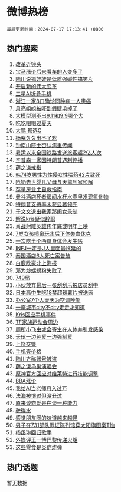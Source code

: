 # 微博热榜

`最后更新时间：2024-07-17 17:13:41 +0800`

## 热门搜索

1. [改革近镜头](https://m.weibo.cn/search?containerid=100103type%3D1%26t%3D10%26q%3D%23%E6%94%B9%E9%9D%A9%E8%BF%91%E9%95%9C%E5%A4%B4%23&stream_entry_id=51&isnewpage=1&extparam=seat%3D1%26pos%3D0%26cate%3D10103%26dgr%3D0%26q%3D%2523%25E6%2594%25B9%25E9%259D%25A9%25E8%25BF%2591%25E9%2595%259C%25E5%25A4%25B4%2523%26filter_type%3Drealtimehot%26stream_entry_id%3D51%26c_type%3D51%26display_time%3D1721207620%26pre_seqid%3D172120762044801626181)
1. [宝马涨价后来看车的人变多了](https://m.weibo.cn/search?containerid=100103type%3D1%26t%3D10%26q%3D%23%E5%AE%9D%E9%A9%AC%E6%B6%A8%E4%BB%B7%E5%90%8E%E6%9D%A5%E7%9C%8B%E8%BD%A6%E7%9A%84%E4%BA%BA%E5%8F%98%E5%A4%9A%E4%BA%86%23&stream_entry_id=31&isnewpage=1&extparam=seat%3D1%26flag%3D1%26pos%3D0%26cate%3D5001%26dgr%3D0%26stream_entry_id%3D31%26band_rank%3D1%26c_type%3D31%26q%3D%2523%25E5%25AE%259D%25E9%25A9%25AC%25E6%25B6%25A8%25E4%25BB%25B7%25E5%2590%258E%25E6%259D%25A5%25E7%259C%258B%25E8%25BD%25A6%25E7%259A%2584%25E4%25BA%25BA%25E5%258F%2598%25E5%25A4%259A%25E4%25BA%2586%2523%26lcate%3D5001%26filter_type%3Drealtimehot%26realpos%3D1%26display_time%3D1721207620%26pre_seqid%3D172120762044801626181)
1. [陆川说抓娃娃是低质强碱性搞笑片](https://m.weibo.cn/search?containerid=100103type%3D1%26t%3D10%26q%3D%23%E9%99%86%E5%B7%9D%E8%AF%B4%E6%8A%93%E5%A8%83%E5%A8%83%E6%98%AF%E4%BD%8E%E8%B4%A8%E5%BC%BA%E7%A2%B1%E6%80%A7%E6%90%9E%E7%AC%91%E7%89%87%23&stream_entry_id=31&isnewpage=1&extparam=seat%3D1%26flag%3D2%26pos%3D1%26cate%3D5001%26dgr%3D0%26stream_entry_id%3D31%26band_rank%3D2%26c_type%3D31%26q%3D%2523%25E9%2599%2586%25E5%25B7%259D%25E8%25AF%25B4%25E6%258A%2593%25E5%25A8%2583%25E5%25A8%2583%25E6%2598%25AF%25E4%25BD%258E%25E8%25B4%25A8%25E5%25BC%25BA%25E7%25A2%25B1%25E6%2580%25A7%25E6%2590%259E%25E7%25AC%2591%25E7%2589%2587%2523%26lcate%3D5001%26filter_type%3Drealtimehot%26realpos%3D2%26display_time%3D1721207620%26pre_seqid%3D172120762044801626181)
1. [开启新的伟大变革](https://m.weibo.cn/search?containerid=100103type%3D1%26t%3D10%26q%3D%23%E5%BC%80%E5%90%AF%E6%96%B0%E7%9A%84%E4%BC%9F%E5%A4%A7%E5%8F%98%E9%9D%A9%23&stream_entry_id=31&isnewpage=1&extparam=seat%3D1%26flag%3D0%26pos%3D2%26cate%3D5001%26dgr%3D0%26stream_entry_id%3D31%26band_rank%3D3%26c_type%3D31%26q%3D%2523%25E5%25BC%2580%25E5%2590%25AF%25E6%2596%25B0%25E7%259A%2584%25E4%25BC%259F%25E5%25A4%25A7%25E5%258F%2598%25E9%259D%25A9%2523%26lcate%3D5001%26filter_type%3Drealtimehot%26realpos%3D3%26display_time%3D1721207620%26pre_seqid%3D172120762044801626181)
1. [三星AI折叠手机](https://m.weibo.cn/search?containerid=100103type%3D1%26t%3D10%26q%3D%23%E4%B8%89%E6%98%9FAI%E6%8A%98%E5%8F%A0%E6%89%8B%E6%9C%BA%23&stream_entry_id=31&isnewpage=1&extparam=seat%3D1%26pos%3D3%26cate%3D5001%26dgr%3D0%26adid%3D246207%26stream_entry_id%3D31%26topic_ad%3D1%26band_rank%3D4%26filter_type%3Drealtimehot%26is_ad_pos%3D1%26lcate%3D5001%26q%3D%2523%25E4%25B8%2589%25E6%2598%259FAI%25E6%258A%2598%25E5%258F%25A0%25E6%2589%258B%25E6%259C%25BA%2523%26c_type%3D31%26display_time%3D1721207620%26pre_seqid%3D172120762044801626181)
1. [浙江一家8口确诊同种病一人患癌](https://m.weibo.cn/search?containerid=100103type%3D1%26t%3D10%26q%3D%23%E6%B5%99%E6%B1%9F%E4%B8%80%E5%AE%B68%E5%8F%A3%E7%A1%AE%E8%AF%8A%E5%90%8C%E7%A7%8D%E7%97%85%E4%B8%80%E4%BA%BA%E6%82%A3%E7%99%8C%23&stream_entry_id=31&isnewpage=1&extparam=seat%3D1%26flag%3D2%26pos%3D4%26cate%3D5001%26dgr%3D0%26stream_entry_id%3D31%26band_rank%3D4%26c_type%3D31%26q%3D%2523%25E6%25B5%2599%25E6%25B1%259F%25E4%25B8%2580%25E5%25AE%25B68%25E5%258F%25A3%25E7%25A1%25AE%25E8%25AF%258A%25E5%2590%258C%25E7%25A7%258D%25E7%2597%2585%25E4%25B8%2580%25E4%25BA%25BA%25E6%2582%25A3%25E7%2599%258C%2523%26lcate%3D5001%26filter_type%3Drealtimehot%26realpos%3D4%26display_time%3D1721207620%26pre_seqid%3D172120762044801626181)
1. [月亮姐姐被吓到假睫毛掉了](https://m.weibo.cn/search?containerid=100103type%3D1%26t%3D10%26q%3D%23%E6%9C%88%E4%BA%AE%E5%A7%90%E5%A7%90%E8%A2%AB%E5%90%93%E5%88%B0%E5%81%87%E7%9D%AB%E6%AF%9B%E6%8E%89%E4%BA%86%23&stream_entry_id=31&isnewpage=1&extparam=seat%3D1%26flag%3D1%26pos%3D5%26cate%3D5001%26dgr%3D0%26stream_entry_id%3D31%26band_rank%3D5%26c_type%3D31%26q%3D%2523%25E6%259C%2588%25E4%25BA%25AE%25E5%25A7%2590%25E5%25A7%2590%25E8%25A2%25AB%25E5%2590%2593%25E5%2588%25B0%25E5%2581%2587%25E7%259D%25AB%25E6%25AF%259B%25E6%258E%2589%25E4%25BA%2586%2523%26lcate%3D5001%26filter_type%3Drealtimehot%26realpos%3D5%26display_time%3D1721207620%26pre_seqid%3D172120762044801626181)
1. [大模型测不出9.11和9.9哪个大](https://m.weibo.cn/search?containerid=100103type%3D1%26t%3D10%26q%3D%23%E5%A4%A7%E6%A8%A1%E5%9E%8B%E6%B5%8B%E4%B8%8D%E5%87%BA9.11%E5%92%8C9.9%E5%93%AA%E4%B8%AA%E5%A4%A7%23&stream_entry_id=31&isnewpage=1&extparam=seat%3D1%26flag%3D0%26pos%3D6%26cate%3D5001%26dgr%3D0%26stream_entry_id%3D31%26band_rank%3D6%26c_type%3D31%26q%3D%2523%25E5%25A4%25A7%25E6%25A8%25A1%25E5%259E%258B%25E6%25B5%258B%25E4%25B8%258D%25E5%2587%25BA9.11%25E5%2592%258C9.9%25E5%2593%25AA%25E4%25B8%25AA%25E5%25A4%25A7%2523%26lcate%3D5001%26filter_type%3Drealtimehot%26realpos%3D6%26display_time%3D1721207620%26pre_seqid%3D172120762044801626181)
1. [吃吃喝喝过夏天](https://m.weibo.cn/search?containerid=100103type%3D1%26t%3D10%26q%3D%23%E5%90%83%E5%90%83%E5%96%9D%E5%96%9D%E8%BF%87%E5%A4%8F%E5%A4%A9%23&stream_entry_id=31&isnewpage=1&extparam=seat%3D1%26pos%3D7%26cate%3D5001%26dgr%3D0%26adid%3D246197%26stream_entry_id%3D31%26band_rank%3D7%26filter_type%3Drealtimehot%26is_ad_pos%3D1%26lcate%3D5001%26q%3D%2523%25E5%2590%2583%25E5%2590%2583%25E5%2596%259D%25E5%2596%259D%25E8%25BF%2587%25E5%25A4%258F%25E5%25A4%25A9%2523%26c_type%3D31%26display_time%3D1721207620%26pre_seqid%3D172120762044801626181)
1. [大鹏 都选C](https://m.weibo.cn/search?containerid=100103type%3D1%26t%3D10%26q%3D%E5%A4%A7%E9%B9%8F+%E9%83%BD%E9%80%89C&stream_entry_id=31&isnewpage=1&extparam=seat%3D1%26flag%3D1%26pos%3D8%26cate%3D5001%26dgr%3D0%26stream_entry_id%3D31%26band_rank%3D7%26c_type%3D31%26q%3D%25E5%25A4%25A7%25E9%25B9%258F%2520%25E9%2583%25BD%25E9%2580%2589C%26lcate%3D5001%26filter_type%3Drealtimehot%26realpos%3D7%26display_time%3D1721207620%26pre_seqid%3D172120762044801626181)
1. [杨紫久久出不了戏](https://m.weibo.cn/search?containerid=100103type%3D1%26t%3D10%26q%3D%23%E6%9D%A8%E7%B4%AB%E4%B9%85%E4%B9%85%E5%87%BA%E4%B8%8D%E4%BA%86%E6%88%8F%23&stream_entry_id=31&isnewpage=1&extparam=seat%3D1%26flag%3D2%26pos%3D9%26cate%3D5001%26dgr%3D0%26stream_entry_id%3D31%26band_rank%3D8%26c_type%3D31%26q%3D%2523%25E6%259D%25A8%25E7%25B4%25AB%25E4%25B9%2585%25E4%25B9%2585%25E5%2587%25BA%25E4%25B8%258D%25E4%25BA%2586%25E6%2588%258F%2523%26lcate%3D5001%26filter_type%3Drealtimehot%26realpos%3D8%26display_time%3D1721207620%26pre_seqid%3D172120762044801626181)
1. [钟南山院士否认病重传闻](https://m.weibo.cn/search?containerid=100103type%3D1%26t%3D10%26q%3D%23%E9%92%9F%E5%8D%97%E5%B1%B1%E9%99%A2%E5%A3%AB%E5%90%A6%E8%AE%A4%E7%97%85%E9%87%8D%E4%BC%A0%E9%97%BB%23&stream_entry_id=31&isnewpage=1&extparam=seat%3D1%26flag%3D1%26pos%3D10%26cate%3D5001%26dgr%3D0%26stream_entry_id%3D31%26band_rank%3D9%26c_type%3D31%26q%3D%2523%25E9%2592%259F%25E5%258D%2597%25E5%25B1%25B1%25E9%2599%25A2%25E5%25A3%25AB%25E5%2590%25A6%25E8%25AE%25A4%25E7%2597%2585%25E9%2587%258D%25E4%25BC%25A0%25E9%2597%25BB%2523%26lcate%3D5001%26filter_type%3Drealtimehot%26realpos%3D9%26display_time%3D1721207620%26pre_seqid%3D172120762044801626181)
1. [暑运以来全国铁路发送旅客超2亿人次](https://m.weibo.cn/search?containerid=100103type%3D1%26t%3D10%26q%3D%23%E6%9A%91%E8%BF%90%E4%BB%A5%E6%9D%A5%E5%85%A8%E5%9B%BD%E9%93%81%E8%B7%AF%E5%8F%91%E9%80%81%E6%97%85%E5%AE%A2%E8%B6%852%E4%BA%BF%E4%BA%BA%E6%AC%A1%23&stream_entry_id=31&isnewpage=1&extparam=seat%3D1%26flag%3D1%26pos%3D11%26cate%3D5001%26dgr%3D0%26stream_entry_id%3D31%26band_rank%3D10%26c_type%3D31%26q%3D%2523%25E6%259A%2591%25E8%25BF%2590%25E4%25BB%25A5%25E6%259D%25A5%25E5%2585%25A8%25E5%259B%25BD%25E9%2593%2581%25E8%25B7%25AF%25E5%258F%2591%25E9%2580%2581%25E6%2597%2585%25E5%25AE%25A2%25E8%25B6%25852%25E4%25BA%25BF%25E4%25BA%25BA%25E6%25AC%25A1%2523%26lcate%3D5001%26filter_type%3Drealtimehot%26realpos%3D10%26display_time%3D1721207620%26pre_seqid%3D172120762044801626181)
1. [辛普森一家因特朗普遇刺停播](https://m.weibo.cn/search?containerid=100103type%3D1%26t%3D10%26q%3D%23%E8%BE%9B%E6%99%AE%E6%A3%AE%E4%B8%80%E5%AE%B6%E5%9B%A0%E7%89%B9%E6%9C%97%E6%99%AE%E9%81%87%E5%88%BA%E5%81%9C%E6%92%AD%23&stream_entry_id=31&isnewpage=1&extparam=seat%3D1%26flag%3D2%26pos%3D12%26cate%3D5001%26dgr%3D0%26stream_entry_id%3D31%26band_rank%3D11%26c_type%3D31%26q%3D%2523%25E8%25BE%259B%25E6%2599%25AE%25E6%25A3%25AE%25E4%25B8%2580%25E5%25AE%25B6%25E5%259B%25A0%25E7%2589%25B9%25E6%259C%2597%25E6%2599%25AE%25E9%2581%2587%25E5%2588%25BA%25E5%2581%259C%25E6%2592%25AD%2523%26lcate%3D5001%26filter_type%3Drealtimehot%26realpos%3D11%26display_time%3D1721207620%26pre_seqid%3D172120762044801626181)
1. [薛之谦戒指](https://m.weibo.cn/search?containerid=100103type%3D1%26t%3D10%26q%3D%E8%96%9B%E4%B9%8B%E8%B0%A6%E6%88%92%E6%8C%87&stream_entry_id=31&isnewpage=1&extparam=seat%3D1%26flag%3D1%26pos%3D13%26cate%3D5001%26dgr%3D0%26stream_entry_id%3D31%26band_rank%3D12%26c_type%3D31%26q%3D%25E8%2596%259B%25E4%25B9%258B%25E8%25B0%25A6%25E6%2588%2592%25E6%258C%2587%26lcate%3D5001%26filter_type%3Drealtimehot%26realpos%3D12%26display_time%3D1721207620%26pre_seqid%3D172120762044801626181)
1. [韩74岁男性为性侵女性喂药42片致死](https://m.weibo.cn/search?containerid=100103type%3D1%26t%3D10%26q%3D%23%E9%9F%A974%E5%B2%81%E7%94%B7%E6%80%A7%E4%B8%BA%E6%80%A7%E4%BE%B5%E5%A5%B3%E6%80%A7%E5%96%82%E8%8D%AF42%E7%89%87%E8%87%B4%E6%AD%BB%23&stream_entry_id=31&isnewpage=1&extparam=seat%3D1%26flag%3D1%26pos%3D14%26cate%3D5001%26dgr%3D0%26stream_entry_id%3D31%26band_rank%3D13%26c_type%3D31%26q%3D%2523%25E9%259F%25A974%25E5%25B2%2581%25E7%2594%25B7%25E6%2580%25A7%25E4%25B8%25BA%25E6%2580%25A7%25E4%25BE%25B5%25E5%25A5%25B3%25E6%2580%25A7%25E5%2596%2582%25E8%258D%25AF42%25E7%2589%2587%25E8%2587%25B4%25E6%25AD%25BB%2523%26lcate%3D5001%26filter_type%3Drealtimehot%26realpos%3D13%26display_time%3D1721207620%26pre_seqid%3D172120762044801626181)
1. [呛奶去世婴儿父母与天鹅到家和解](https://m.weibo.cn/search?containerid=100103type%3D1%26t%3D10%26q%3D%23%E5%91%9B%E5%A5%B6%E5%8E%BB%E4%B8%96%E5%A9%B4%E5%84%BF%E7%88%B6%E6%AF%8D%E4%B8%8E%E5%A4%A9%E9%B9%85%E5%88%B0%E5%AE%B6%E5%92%8C%E8%A7%A3%23&stream_entry_id=31&isnewpage=1&extparam=seat%3D1%26flag%3D1%26pos%3D15%26cate%3D5001%26dgr%3D0%26stream_entry_id%3D31%26band_rank%3D14%26c_type%3D31%26q%3D%2523%25E5%2591%259B%25E5%25A5%25B6%25E5%258E%25BB%25E4%25B8%2596%25E5%25A9%25B4%25E5%2584%25BF%25E7%2588%25B6%25E6%25AF%258D%25E4%25B8%258E%25E5%25A4%25A9%25E9%25B9%2585%25E5%2588%25B0%25E5%25AE%25B6%25E5%2592%258C%25E8%25A7%25A3%2523%26lcate%3D5001%26filter_type%3Drealtimehot%26realpos%3D14%26display_time%3D1721207620%26pre_seqid%3D172120762044801626181)
1. [存量房业主自救指南](https://m.weibo.cn/search?containerid=100103type%3D1%26t%3D10%26q%3D%23%E5%AD%98%E9%87%8F%E6%88%BF%E4%B8%9A%E4%B8%BB%E8%87%AA%E6%95%91%E6%8C%87%E5%8D%97%23&stream_entry_id=31&isnewpage=1&extparam=seat%3D1%26flag%3D1%26pos%3D16%26cate%3D5001%26dgr%3D0%26stream_entry_id%3D31%26band_rank%3D15%26c_type%3D31%26q%3D%2523%25E5%25AD%2598%25E9%2587%258F%25E6%2588%25BF%25E4%25B8%259A%25E4%25B8%25BB%25E8%2587%25AA%25E6%2595%2591%25E6%258C%2587%25E5%258D%2597%2523%26lcate%3D5001%26filter_type%3Drealtimehot%26realpos%3D15%26display_time%3D1721207620%26pre_seqid%3D172120762044801626181)
1. [曼谷酒店死者房间水杯水壶里发现氰化物](https://m.weibo.cn/search?containerid=100103type%3D1%26t%3D10%26q%3D%23%E6%9B%BC%E8%B0%B7%E9%85%92%E5%BA%97%E6%AD%BB%E8%80%85%E6%88%BF%E9%97%B4%E6%B0%B4%E6%9D%AF%E6%B0%B4%E5%A3%B6%E9%87%8C%E5%8F%91%E7%8E%B0%E6%B0%B0%E5%8C%96%E7%89%A9%23&stream_entry_id=31&isnewpage=1&extparam=seat%3D1%26flag%3D2%26pos%3D17%26cate%3D5001%26dgr%3D0%26stream_entry_id%3D31%26band_rank%3D16%26c_type%3D31%26q%3D%2523%25E6%259B%25BC%25E8%25B0%25B7%25E9%2585%2592%25E5%25BA%2597%25E6%25AD%25BB%25E8%2580%2585%25E6%2588%25BF%25E9%2597%25B4%25E6%25B0%25B4%25E6%259D%25AF%25E6%25B0%25B4%25E5%25A3%25B6%25E9%2587%258C%25E5%258F%2591%25E7%258E%25B0%25E6%25B0%25B0%25E5%258C%2596%25E7%2589%25A9%2523%26lcate%3D5001%26filter_type%3Drealtimehot%26realpos%3D16%26display_time%3D1721207620%26pre_seqid%3D172120762044801626181)
1. [特朗普支持率未获显著领先](https://m.weibo.cn/search?containerid=100103type%3D1%26t%3D10%26q%3D%23%E7%89%B9%E6%9C%97%E6%99%AE%E6%94%AF%E6%8C%81%E7%8E%87%E6%9C%AA%E8%8E%B7%E6%98%BE%E8%91%97%E9%A2%86%E5%85%88%23&stream_entry_id=31&isnewpage=1&extparam=seat%3D1%26flag%3D0%26pos%3D18%26cate%3D5001%26dgr%3D0%26stream_entry_id%3D31%26band_rank%3D17%26c_type%3D31%26q%3D%2523%25E7%2589%25B9%25E6%259C%2597%25E6%2599%25AE%25E6%2594%25AF%25E6%258C%2581%25E7%258E%2587%25E6%259C%25AA%25E8%258E%25B7%25E6%2598%25BE%25E8%2591%2597%25E9%25A2%2586%25E5%2585%2588%2523%26lcate%3D5001%26filter_type%3Drealtimehot%26realpos%3D17%26display_time%3D1721207620%26pre_seqid%3D172120762044801626181)
1. [于文文退出我家那闺女录制](https://m.weibo.cn/search?containerid=100103type%3D1%26t%3D10%26q%3D%23%E4%BA%8E%E6%96%87%E6%96%87%E9%80%80%E5%87%BA%E6%88%91%E5%AE%B6%E9%82%A3%E9%97%BA%E5%A5%B3%E5%BD%95%E5%88%B6%23&stream_entry_id=31&isnewpage=1&extparam=seat%3D1%26flag%3D2%26pos%3D19%26cate%3D5001%26dgr%3D0%26stream_entry_id%3D31%26band_rank%3D18%26c_type%3D31%26q%3D%2523%25E4%25BA%258E%25E6%2596%2587%25E6%2596%2587%25E9%2580%2580%25E5%2587%25BA%25E6%2588%2591%25E5%25AE%25B6%25E9%2582%25A3%25E9%2597%25BA%25E5%25A5%25B3%25E5%25BD%2595%25E5%2588%25B6%2523%26lcate%3D5001%26filter_type%3Drealtimehot%26realpos%3D18%26display_time%3D1721207620%26pre_seqid%3D172120762044801626181)
1. [解说kris疑似辞职](https://m.weibo.cn/search?containerid=100103type%3D1%26t%3D10%26q%3D%23%E8%A7%A3%E8%AF%B4kris%E7%96%91%E4%BC%BC%E8%BE%9E%E8%81%8C%23&stream_entry_id=31&isnewpage=1&extparam=seat%3D1%26flag%3D0%26pos%3D20%26cate%3D5001%26dgr%3D0%26stream_entry_id%3D31%26band_rank%3D19%26c_type%3D31%26q%3D%2523%25E8%25A7%25A3%25E8%25AF%25B4kris%25E7%2596%2591%25E4%25BC%25BC%25E8%25BE%259E%25E8%2581%258C%2523%26lcate%3D5001%26filter_type%3Drealtimehot%26realpos%3D19%26display_time%3D1721207620%26pre_seqid%3D172120762044801626181)
1. [肖战射雕英雄传年底或明年上映](https://m.weibo.cn/search?containerid=100103type%3D1%26t%3D10%26q%3D%23%E8%82%96%E6%88%98%E5%B0%84%E9%9B%95%E8%8B%B1%E9%9B%84%E4%BC%A0%E5%B9%B4%E5%BA%95%E6%88%96%E6%98%8E%E5%B9%B4%E4%B8%8A%E6%98%A0%23&stream_entry_id=31&isnewpage=1&extparam=seat%3D1%26flag%3D0%26pos%3D21%26cate%3D5001%26dgr%3D0%26stream_entry_id%3D31%26band_rank%3D20%26c_type%3D31%26q%3D%2523%25E8%2582%2596%25E6%2588%2598%25E5%25B0%2584%25E9%259B%2595%25E8%258B%25B1%25E9%259B%2584%25E4%25BC%25A0%25E5%25B9%25B4%25E5%25BA%2595%25E6%2588%2596%25E6%2598%258E%25E5%25B9%25B4%25E4%25B8%258A%25E6%2598%25A0%2523%26lcate%3D5001%26filter_type%3Drealtimehot%26realpos%3D20%26display_time%3D1721207620%26pre_seqid%3D172120762044801626181)
1. [7岁女孩喷泉玩水后下体失血休克](https://m.weibo.cn/search?containerid=100103type%3D1%26t%3D10%26q%3D%237%E5%B2%81%E5%A5%B3%E5%AD%A9%E5%96%B7%E6%B3%89%E7%8E%A9%E6%B0%B4%E5%90%8E%E4%B8%8B%E4%BD%93%E5%A4%B1%E8%A1%80%E4%BC%91%E5%85%8B%23&stream_entry_id=31&isnewpage=1&extparam=seat%3D1%26flag%3D0%26pos%3D22%26cate%3D5001%26dgr%3D0%26stream_entry_id%3D31%26band_rank%3D21%26c_type%3D31%26q%3D%25237%25E5%25B2%2581%25E5%25A5%25B3%25E5%25AD%25A9%25E5%2596%25B7%25E6%25B3%2589%25E7%258E%25A9%25E6%25B0%25B4%25E5%2590%258E%25E4%25B8%258B%25E4%25BD%2593%25E5%25A4%25B1%25E8%25A1%2580%25E4%25BC%2591%25E5%2585%258B%2523%26lcate%3D5001%26filter_type%3Drealtimehot%26realpos%3D21%26display_time%3D1721207620%26pre_seqid%3D172120762044801626181)
1. [一次吃半个西瓜身体会发生啥](https://m.weibo.cn/search?containerid=100103type%3D1%26t%3D10%26q%3D%23%E4%B8%80%E6%AC%A1%E5%90%83%E5%8D%8A%E4%B8%AA%E8%A5%BF%E7%93%9C%E8%BA%AB%E4%BD%93%E4%BC%9A%E5%8F%91%E7%94%9F%E5%95%A5%23&stream_entry_id=31&isnewpage=1&extparam=seat%3D1%26flag%3D1%26pos%3D23%26cate%3D5001%26dgr%3D0%26stream_entry_id%3D31%26band_rank%3D22%26c_type%3D31%26q%3D%2523%25E4%25B8%2580%25E6%25AC%25A1%25E5%2590%2583%25E5%258D%258A%25E4%25B8%25AA%25E8%25A5%25BF%25E7%2593%259C%25E8%25BA%25AB%25E4%25BD%2593%25E4%25BC%259A%25E5%258F%2591%25E7%2594%259F%25E5%2595%25A5%2523%26lcate%3D5001%26filter_type%3Drealtimehot%26realpos%3D22%26display_time%3D1721207620%26pre_seqid%3D172120762044801626181)
1. [INFJ一定是J人里面最拖延的](https://m.weibo.cn/search?containerid=100103type%3D1%26t%3D10%26q%3D%23INFJ%E4%B8%80%E5%AE%9A%E6%98%AFJ%E4%BA%BA%E9%87%8C%E9%9D%A2%E6%9C%80%E6%8B%96%E5%BB%B6%E7%9A%84%23&stream_entry_id=31&isnewpage=1&extparam=seat%3D1%26flag%3D1%26pos%3D24%26cate%3D5001%26dgr%3D0%26stream_entry_id%3D31%26band_rank%3D23%26c_type%3D31%26q%3D%2523INFJ%25E4%25B8%2580%25E5%25AE%259A%25E6%2598%25AFJ%25E4%25BA%25BA%25E9%2587%258C%25E9%259D%25A2%25E6%259C%2580%25E6%258B%2596%25E5%25BB%25B6%25E7%259A%2584%2523%26lcate%3D5001%26filter_type%3Drealtimehot%26realpos%3D23%26display_time%3D1721207620%26pre_seqid%3D172120762044801626181)
1. [泰国酒店6人死亡案告破](https://m.weibo.cn/search?containerid=100103type%3D1%26t%3D10%26q%3D%23%E6%B3%B0%E5%9B%BD%E9%85%92%E5%BA%976%E4%BA%BA%E6%AD%BB%E4%BA%A1%E6%A1%88%E5%91%8A%E7%A0%B4%23&stream_entry_id=31&isnewpage=1&extparam=seat%3D1%26flag%3D1%26pos%3D25%26cate%3D5001%26dgr%3D0%26stream_entry_id%3D31%26band_rank%3D24%26c_type%3D31%26q%3D%2523%25E6%25B3%25B0%25E5%259B%25BD%25E9%2585%2592%25E5%25BA%25976%25E4%25BA%25BA%25E6%25AD%25BB%25E4%25BA%25A1%25E6%25A1%2588%25E5%2591%258A%25E7%25A0%25B4%2523%26lcate%3D5001%26filter_type%3Drealtimehot%26realpos%3D24%26display_time%3D1721207620%26pre_seqid%3D172120762044801626181)
1. [白鹿欧豪北上海报](https://m.weibo.cn/search?containerid=100103type%3D1%26t%3D10%26q%3D%23%E7%99%BD%E9%B9%BF%E6%AC%A7%E8%B1%AA%E5%8C%97%E4%B8%8A%E6%B5%B7%E6%8A%A5%23&stream_entry_id=31&isnewpage=1&extparam=seat%3D1%26flag%3D1%26pos%3D26%26cate%3D5001%26dgr%3D0%26stream_entry_id%3D31%26band_rank%3D25%26c_type%3D31%26q%3D%2523%25E7%2599%25BD%25E9%25B9%25BF%25E6%25AC%25A7%25E8%25B1%25AA%25E5%258C%2597%25E4%25B8%258A%25E6%25B5%25B7%25E6%258A%25A5%2523%26lcate%3D5001%26filter_type%3Drealtimehot%26realpos%3D25%26display_time%3D1721207620%26pre_seqid%3D172120762044801626181)
1. [邓为炒螺蛳粉失败了](https://m.weibo.cn/search?containerid=100103type%3D1%26t%3D10%26q%3D%E9%82%93%E4%B8%BA%E7%82%92%E8%9E%BA%E8%9B%B3%E7%B2%89%E5%A4%B1%E8%B4%A5%E4%BA%86&stream_entry_id=31&isnewpage=1&extparam=seat%3D1%26flag%3D1%26pos%3D27%26cate%3D5001%26dgr%3D0%26stream_entry_id%3D31%26band_rank%3D26%26c_type%3D31%26q%3D%25E9%2582%2593%25E4%25B8%25BA%25E7%2582%2592%25E8%259E%25BA%25E8%259B%25B3%25E7%25B2%2589%25E5%25A4%25B1%25E8%25B4%25A5%25E4%25BA%2586%26lcate%3D5001%26filter_type%3Drealtimehot%26realpos%3D26%26display_time%3D1721207620%26pre_seqid%3D172120762044801626181)
1. [749局](https://m.weibo.cn/search?containerid=100103type%3D1%26t%3D10%26q%3D749%E5%B1%80&stream_entry_id=31&isnewpage=1&extparam=seat%3D1%26flag%3D0%26pos%3D28%26cate%3D5001%26dgr%3D0%26stream_entry_id%3D31%26band_rank%3D27%26c_type%3D31%26q%3D749%25E5%25B1%2580%26lcate%3D5001%26filter_type%3Drealtimehot%26realpos%3D27%26display_time%3D1721207620%26pre_seqid%3D172120762044801626181)
1. [小伙放弃最后一张刮刮乐被店员刮中](https://m.weibo.cn/search?containerid=100103type%3D1%26t%3D10%26q%3D%23%E5%B0%8F%E4%BC%99%E6%94%BE%E5%BC%83%E6%9C%80%E5%90%8E%E4%B8%80%E5%BC%A0%E5%88%AE%E5%88%AE%E4%B9%90%E8%A2%AB%E5%BA%97%E5%91%98%E5%88%AE%E4%B8%AD%23&stream_entry_id=31&isnewpage=1&extparam=seat%3D1%26flag%3D1%26pos%3D29%26cate%3D5001%26dgr%3D0%26stream_entry_id%3D31%26band_rank%3D28%26c_type%3D31%26q%3D%2523%25E5%25B0%258F%25E4%25BC%2599%25E6%2594%25BE%25E5%25BC%2583%25E6%259C%2580%25E5%2590%258E%25E4%25B8%2580%25E5%25BC%25A0%25E5%2588%25AE%25E5%2588%25AE%25E4%25B9%2590%25E8%25A2%25AB%25E5%25BA%2597%25E5%2591%2598%25E5%2588%25AE%25E4%25B8%25AD%2523%26lcate%3D5001%26filter_type%3Drealtimehot%26realpos%3D28%26display_time%3D1721207620%26pre_seqid%3D172120762044801626181)
1. [日本高中生吃18禁超辣薯片被送医](https://m.weibo.cn/search?containerid=100103type%3D1%26t%3D10%26q%3D%23%E6%97%A5%E6%9C%AC%E9%AB%98%E4%B8%AD%E7%94%9F%E5%90%8318%E7%A6%81%E8%B6%85%E8%BE%A3%E8%96%AF%E7%89%87%E8%A2%AB%E9%80%81%E5%8C%BB%23&stream_entry_id=31&isnewpage=1&extparam=seat%3D1%26flag%3D1%26pos%3D30%26cate%3D5001%26dgr%3D0%26stream_entry_id%3D31%26band_rank%3D29%26c_type%3D31%26q%3D%2523%25E6%2597%25A5%25E6%259C%25AC%25E9%25AB%2598%25E4%25B8%25AD%25E7%2594%259F%25E5%2590%258318%25E7%25A6%2581%25E8%25B6%2585%25E8%25BE%25A3%25E8%2596%25AF%25E7%2589%2587%25E8%25A2%25AB%25E9%2580%2581%25E5%258C%25BB%2523%26lcate%3D5001%26filter_type%3Drealtimehot%26realpos%3D29%26display_time%3D1721207620%26pre_seqid%3D172120762044801626181)
1. [办公室7个人天天为空调吵架](https://m.weibo.cn/search?containerid=100103type%3D1%26t%3D10%26q%3D%23%E5%8A%9E%E5%85%AC%E5%AE%A47%E4%B8%AA%E4%BA%BA%E5%A4%A9%E5%A4%A9%E4%B8%BA%E7%A9%BA%E8%B0%83%E5%90%B5%E6%9E%B6%23&stream_entry_id=31&isnewpage=1&extparam=seat%3D1%26flag%3D0%26pos%3D31%26cate%3D5001%26dgr%3D0%26stream_entry_id%3D31%26band_rank%3D30%26c_type%3D31%26q%3D%2523%25E5%258A%259E%25E5%2585%25AC%25E5%25AE%25A47%25E4%25B8%25AA%25E4%25BA%25BA%25E5%25A4%25A9%25E5%25A4%25A9%25E4%25B8%25BA%25E7%25A9%25BA%25E8%25B0%2583%25E5%2590%25B5%25E6%259E%25B6%2523%26lcate%3D5001%26filter_type%3Drealtimehot%26realpos%3D30%26display_time%3D1721207620%26pre_seqid%3D172120762044801626181)
1. [一座城市city不city走走才知道](https://m.weibo.cn/search?containerid=100103type%3D1%26t%3D10%26q%3D%23%E4%B8%80%E5%BA%A7%E5%9F%8E%E5%B8%82city%E4%B8%8Dcity%E8%B5%B0%E8%B5%B0%E6%89%8D%E7%9F%A5%E9%81%93%23&stream_entry_id=31&isnewpage=1&extparam=seat%3D1%26flag%3D0%26pos%3D32%26cate%3D5001%26dgr%3D0%26stream_entry_id%3D31%26band_rank%3D31%26c_type%3D31%26q%3D%2523%25E4%25B8%2580%25E5%25BA%25A7%25E5%259F%258E%25E5%25B8%2582city%25E4%25B8%258Dcity%25E8%25B5%25B0%25E8%25B5%25B0%25E6%2589%258D%25E7%259F%25A5%25E9%2581%2593%2523%26lcate%3D5001%26filter_type%3Drealtimehot%26realpos%3D31%26display_time%3D1721207620%26pre_seqid%3D172120762044801626181)
1. [Kris回应手机事件](https://m.weibo.cn/search?containerid=100103type%3D1%26t%3D10%26q%3D%23Kris%E5%9B%9E%E5%BA%94%E6%89%8B%E6%9C%BA%E4%BA%8B%E4%BB%B6%23&stream_entry_id=31&isnewpage=1&extparam=seat%3D1%26flag%3D1%26pos%3D33%26cate%3D5001%26dgr%3D0%26stream_entry_id%3D31%26band_rank%3D32%26c_type%3D31%26q%3D%2523Kris%25E5%259B%259E%25E5%25BA%2594%25E6%2589%258B%25E6%259C%25BA%25E4%25BA%258B%25E4%25BB%25B6%2523%26lcate%3D5001%26filter_type%3Drealtimehot%26realpos%3D32%26display_time%3D1721207620%26pre_seqid%3D172120762044801626181)
1. [TF家族运动会周边](https://m.weibo.cn/search?containerid=100103type%3D1%26t%3D10%26q%3DTF%E5%AE%B6%E6%97%8F%E8%BF%90%E5%8A%A8%E4%BC%9A%E5%91%A8%E8%BE%B9&stream_entry_id=31&isnewpage=1&extparam=seat%3D1%26flag%3D1%26pos%3D34%26cate%3D5001%26dgr%3D0%26stream_entry_id%3D31%26band_rank%3D33%26c_type%3D31%26q%3DTF%25E5%25AE%25B6%25E6%2597%258F%25E8%25BF%2590%25E5%258A%25A8%25E4%25BC%259A%25E5%2591%25A8%25E8%25BE%25B9%26lcate%3D5001%26filter_type%3Drealtimehot%26realpos%3D33%26display_time%3D1721207620%26pre_seqid%3D172120762044801626181)
1. [厕所小飞虫或会寄生在人体并引发感染](https://m.weibo.cn/search?containerid=100103type%3D1%26t%3D10%26q%3D%23%E5%8E%95%E6%89%80%E5%B0%8F%E9%A3%9E%E8%99%AB%E6%88%96%E4%BC%9A%E5%AF%84%E7%94%9F%E5%9C%A8%E4%BA%BA%E4%BD%93%E5%B9%B6%E5%BC%95%E5%8F%91%E6%84%9F%E6%9F%93%23&stream_entry_id=31&isnewpage=1&extparam=seat%3D1%26flag%3D1%26pos%3D35%26cate%3D5001%26dgr%3D0%26stream_entry_id%3D31%26band_rank%3D34%26c_type%3D31%26q%3D%2523%25E5%258E%2595%25E6%2589%2580%25E5%25B0%258F%25E9%25A3%259E%25E8%2599%25AB%25E6%2588%2596%25E4%25BC%259A%25E5%25AF%2584%25E7%2594%259F%25E5%259C%25A8%25E4%25BA%25BA%25E4%25BD%2593%25E5%25B9%25B6%25E5%25BC%2595%25E5%258F%2591%25E6%2584%259F%25E6%259F%2593%2523%26lcate%3D5001%26filter_type%3Drealtimehot%26realpos%3D34%26display_time%3D1721207620%26pre_seqid%3D172120762044801626181)
1. [夭玹一边纯爱一边强制爱](https://m.weibo.cn/search?containerid=100103type%3D1%26t%3D10%26q%3D%E5%A4%AD%E7%8E%B9%E4%B8%80%E8%BE%B9%E7%BA%AF%E7%88%B1%E4%B8%80%E8%BE%B9%E5%BC%BA%E5%88%B6%E7%88%B1&stream_entry_id=31&isnewpage=1&extparam=seat%3D1%26flag%3D1%26pos%3D36%26cate%3D5001%26dgr%3D0%26stream_entry_id%3D31%26band_rank%3D35%26c_type%3D31%26q%3D%25E5%25A4%25AD%25E7%258E%25B9%25E4%25B8%2580%25E8%25BE%25B9%25E7%25BA%25AF%25E7%2588%25B1%25E4%25B8%2580%25E8%25BE%25B9%25E5%25BC%25BA%25E5%2588%25B6%25E7%2588%25B1%26lcate%3D5001%26filter_type%3Drealtimehot%26realpos%3D35%26display_time%3D1721207620%26pre_seqid%3D172120762044801626181)
1. [上饶交警](https://m.weibo.cn/search?containerid=100103type%3D1%26t%3D10%26q%3D%E4%B8%8A%E9%A5%B6%E4%BA%A4%E8%AD%A6&stream_entry_id=31&isnewpage=1&extparam=seat%3D1%26flag%3D0%26pos%3D37%26cate%3D5001%26dgr%3D0%26stream_entry_id%3D31%26band_rank%3D36%26c_type%3D31%26q%3D%25E4%25B8%258A%25E9%25A5%25B6%25E4%25BA%25A4%25E8%25AD%25A6%26lcate%3D5001%26filter_type%3Drealtimehot%26realpos%3D36%26display_time%3D1721207620%26pre_seqid%3D172120762044801626181)
1. [手机壳价格](https://m.weibo.cn/search?containerid=100103type%3D1%26t%3D10%26q%3D%E6%89%8B%E6%9C%BA%E5%A3%B3%E4%BB%B7%E6%A0%BC&stream_entry_id=31&isnewpage=1&extparam=seat%3D1%26flag%3D1%26pos%3D38%26cate%3D5001%26dgr%3D0%26stream_entry_id%3D31%26band_rank%3D37%26c_type%3D31%26q%3D%25E6%2589%258B%25E6%259C%25BA%25E5%25A3%25B3%25E4%25BB%25B7%25E6%25A0%25BC%26lcate%3D5001%26filter_type%3Drealtimehot%26realpos%3D37%26display_time%3D1721207620%26pre_seqid%3D172120762044801626181)
1. [陆川方称账号被盗](https://m.weibo.cn/search?containerid=100103type%3D1%26t%3D10%26q%3D%23%E9%99%86%E5%B7%9D%E6%96%B9%E7%A7%B0%E8%B4%A6%E5%8F%B7%E8%A2%AB%E7%9B%97%23&stream_entry_id=31&isnewpage=1&extparam=seat%3D1%26flag%3D0%26pos%3D39%26cate%3D5001%26dgr%3D0%26stream_entry_id%3D31%26band_rank%3D38%26c_type%3D31%26q%3D%2523%25E9%2599%2586%25E5%25B7%259D%25E6%2596%25B9%25E7%25A7%25B0%25E8%25B4%25A6%25E5%258F%25B7%25E8%25A2%25AB%25E7%259B%2597%2523%26lcate%3D5001%26filter_type%3Drealtimehot%26realpos%3D38%26display_time%3D1721207620%26pre_seqid%3D172120762044801626181)
1. [薛之谦鸟巢演唱会](https://m.weibo.cn/search?containerid=100103type%3D1%26t%3D10%26q%3D%E8%96%9B%E4%B9%8B%E8%B0%A6%E9%B8%9F%E5%B7%A2%E6%BC%94%E5%94%B1%E4%BC%9A&stream_entry_id=31&isnewpage=1&extparam=seat%3D1%26flag%3D1%26pos%3D40%26cate%3D5001%26dgr%3D0%26stream_entry_id%3D31%26band_rank%3D39%26c_type%3D31%26q%3D%25E8%2596%259B%25E4%25B9%258B%25E8%25B0%25A6%25E9%25B8%259F%25E5%25B7%25A2%25E6%25BC%2594%25E5%2594%25B1%25E4%25BC%259A%26lcate%3D5001%26filter_type%3Drealtimehot%26realpos%3D39%26display_time%3D1721207620%26pre_seqid%3D172120762044801626181)
1. [原神官方回应对维莱特进行技能调整](https://m.weibo.cn/search?containerid=100103type%3D1%26t%3D10%26q%3D%23%E5%8E%9F%E7%A5%9E%E5%AE%98%E6%96%B9%E5%9B%9E%E5%BA%94%E5%AF%B9%E7%BB%B4%E8%8E%B1%E7%89%B9%E8%BF%9B%E8%A1%8C%E6%8A%80%E8%83%BD%E8%B0%83%E6%95%B4%23&stream_entry_id=31&isnewpage=1&extparam=seat%3D1%26flag%3D1%26pos%3D41%26cate%3D5001%26dgr%3D0%26stream_entry_id%3D31%26band_rank%3D40%26c_type%3D31%26q%3D%2523%25E5%258E%259F%25E7%25A5%259E%25E5%25AE%2598%25E6%2596%25B9%25E5%259B%259E%25E5%25BA%2594%25E5%25AF%25B9%25E7%25BB%25B4%25E8%258E%25B1%25E7%2589%25B9%25E8%25BF%259B%25E8%25A1%258C%25E6%258A%2580%25E8%2583%25BD%25E8%25B0%2583%25E6%2595%25B4%2523%26lcate%3D5001%26filter_type%3Drealtimehot%26realpos%3D40%26display_time%3D1721207620%26pre_seqid%3D172120762044801626181)
1. [BBA涨价](https://m.weibo.cn/search?containerid=100103type%3D1%26t%3D10%26q%3D%23BBA%E6%B6%A8%E4%BB%B7%23&stream_entry_id=31&isnewpage=1&extparam=seat%3D1%26flag%3D0%26pos%3D42%26cate%3D5001%26dgr%3D0%26stream_entry_id%3D31%26band_rank%3D41%26c_type%3D31%26q%3D%2523BBA%25E6%25B6%25A8%25E4%25BB%25B7%2523%26lcate%3D5001%26filter_type%3Drealtimehot%26realpos%3D41%26display_time%3D1721207620%26pre_seqid%3D172120762044801626181)
1. [我给AI当老师月入过万](https://m.weibo.cn/search?containerid=100103type%3D1%26t%3D10%26q%3D%23%E6%88%91%E7%BB%99AI%E5%BD%93%E8%80%81%E5%B8%88%E6%9C%88%E5%85%A5%E8%BF%87%E4%B8%87%23&stream_entry_id=31&isnewpage=1&extparam=seat%3D1%26flag%3D1%26pos%3D43%26cate%3D5001%26dgr%3D0%26stream_entry_id%3D31%26band_rank%3D42%26c_type%3D31%26q%3D%2523%25E6%2588%2591%25E7%25BB%2599AI%25E5%25BD%2593%25E8%2580%2581%25E5%25B8%2588%25E6%259C%2588%25E5%2585%25A5%25E8%25BF%2587%25E4%25B8%2587%2523%26lcate%3D5001%26filter_type%3Drealtimehot%26realpos%3D42%26display_time%3D1721207620%26pre_seqid%3D172120762044801626181)
1. [法海被恨过但没丑过](https://m.weibo.cn/search?containerid=100103type%3D1%26t%3D10%26q%3D%23%E6%B3%95%E6%B5%B7%E8%A2%AB%E6%81%A8%E8%BF%87%E4%BD%86%E6%B2%A1%E4%B8%91%E8%BF%87%23&stream_entry_id=31&isnewpage=1&extparam=seat%3D1%26flag%3D1%26pos%3D44%26cate%3D5001%26dgr%3D0%26stream_entry_id%3D31%26band_rank%3D43%26c_type%3D31%26q%3D%2523%25E6%25B3%2595%25E6%25B5%25B7%25E8%25A2%25AB%25E6%2581%25A8%25E8%25BF%2587%25E4%25BD%2586%25E6%25B2%25A1%25E4%25B8%2591%25E8%25BF%2587%2523%26lcate%3D5001%26filter_type%3Drealtimehot%26realpos%3D43%26display_time%3D1721207620%26pre_seqid%3D172120762044801626181)
1. [原来谈恋爱是在谈一种能力](https://m.weibo.cn/search?containerid=100103type%3D1%26t%3D10%26q%3D%23%E5%8E%9F%E6%9D%A5%E8%B0%88%E6%81%8B%E7%88%B1%E6%98%AF%E5%9C%A8%E8%B0%88%E4%B8%80%E7%A7%8D%E8%83%BD%E5%8A%9B%23&stream_entry_id=31&isnewpage=1&extparam=seat%3D1%26flag%3D0%26pos%3D45%26cate%3D5001%26dgr%3D0%26stream_entry_id%3D31%26band_rank%3D44%26c_type%3D31%26q%3D%2523%25E5%258E%259F%25E6%259D%25A5%25E8%25B0%2588%25E6%2581%258B%25E7%2588%25B1%25E6%2598%25AF%25E5%259C%25A8%25E8%25B0%2588%25E4%25B8%2580%25E7%25A7%258D%25E8%2583%25BD%25E5%258A%259B%2523%26lcate%3D5001%26filter_type%3Drealtimehot%26realpos%3D44%26display_time%3D1721207620%26pre_seqid%3D172120762044801626181)
1. [驴得水](https://m.weibo.cn/search?containerid=100103type%3D1%26t%3D10%26q%3D%E9%A9%B4%E5%BE%97%E6%B0%B4&stream_entry_id=31&isnewpage=1&extparam=seat%3D1%26flag%3D1%26pos%3D46%26cate%3D5001%26dgr%3D0%26stream_entry_id%3D31%26band_rank%3D45%26c_type%3D31%26q%3D%25E9%25A9%25B4%25E5%25BE%2597%25E6%25B0%25B4%26lcate%3D5001%26filter_type%3Drealtimehot%26realpos%3D45%26display_time%3D1721207620%26pre_seqid%3D172120762044801626181)
1. [感觉朋友圈的味道越来越怪](https://m.weibo.cn/search?containerid=100103type%3D1%26t%3D10%26q%3D%23%E6%84%9F%E8%A7%89%E6%9C%8B%E5%8F%8B%E5%9C%88%E7%9A%84%E5%91%B3%E9%81%93%E8%B6%8A%E6%9D%A5%E8%B6%8A%E6%80%AA%23&stream_entry_id=31&isnewpage=1&extparam=seat%3D1%26flag%3D0%26pos%3D47%26cate%3D5001%26dgr%3D0%26stream_entry_id%3D31%26band_rank%3D46%26c_type%3D31%26q%3D%2523%25E6%2584%259F%25E8%25A7%2589%25E6%259C%258B%25E5%258F%258B%25E5%259C%2588%25E7%259A%2584%25E5%2591%25B3%25E9%2581%2593%25E8%25B6%258A%25E6%259D%25A5%25E8%25B6%258A%25E6%2580%25AA%2523%26lcate%3D5001%26filter_type%3Drealtimehot%26realpos%3D46%26display_time%3D1721207620%26pre_seqid%3D172120762044801626181)
1. [男子在731部队罪证陈列馆穿太阳旗图案T恤](https://m.weibo.cn/search?containerid=100103type%3D1%26t%3D10%26q%3D%23%E7%94%B7%E5%AD%90%E5%9C%A8731%E9%83%A8%E9%98%9F%E7%BD%AA%E8%AF%81%E9%99%88%E5%88%97%E9%A6%86%E7%A9%BF%E5%A4%AA%E9%98%B3%E6%97%97%E5%9B%BE%E6%A1%88T%E6%81%A4%23&stream_entry_id=31&isnewpage=1&extparam=seat%3D1%26flag%3D0%26pos%3D48%26cate%3D5001%26dgr%3D0%26stream_entry_id%3D31%26band_rank%3D47%26c_type%3D31%26q%3D%2523%25E7%2594%25B7%25E5%25AD%2590%25E5%259C%25A8731%25E9%2583%25A8%25E9%2598%259F%25E7%25BD%25AA%25E8%25AF%2581%25E9%2599%2588%25E5%2588%2597%25E9%25A6%2586%25E7%25A9%25BF%25E5%25A4%25AA%25E9%2598%25B3%25E6%2597%2597%25E5%259B%25BE%25E6%25A1%2588T%25E6%2581%25A4%2523%26lcate%3D5001%26filter_type%3Drealtimehot%26realpos%3D47%26display_time%3D1721207620%26pre_seqid%3D172120762044801626181)
1. [杨丞琳回归歌手](https://m.weibo.cn/search?containerid=100103type%3D1%26t%3D10%26q%3D%23%E6%9D%A8%E4%B8%9E%E7%90%B3%E5%9B%9E%E5%BD%92%E6%AD%8C%E6%89%8B%23&stream_entry_id=31&isnewpage=1&extparam=seat%3D1%26flag%3D0%26pos%3D49%26cate%3D5001%26dgr%3D0%26stream_entry_id%3D31%26band_rank%3D48%26c_type%3D31%26q%3D%2523%25E6%259D%25A8%25E4%25B8%259E%25E7%2590%25B3%25E5%259B%259E%25E5%25BD%2592%25E6%25AD%258C%25E6%2589%258B%2523%26lcate%3D5001%26filter_type%3Drealtimehot%26realpos%3D48%26display_time%3D1721207620%26pre_seqid%3D172120762044801626181)
1. [外媒评王一博巴黎传递火炬](https://m.weibo.cn/search?containerid=100103type%3D1%26t%3D10%26q%3D%23%E5%A4%96%E5%AA%92%E8%AF%84%E7%8E%8B%E4%B8%80%E5%8D%9A%E5%B7%B4%E9%BB%8E%E4%BC%A0%E9%80%92%E7%81%AB%E7%82%AC%23&stream_entry_id=31&isnewpage=1&extparam=seat%3D1%26flag%3D0%26pos%3D50%26cate%3D5001%26dgr%3D0%26stream_entry_id%3D31%26band_rank%3D49%26c_type%3D31%26q%3D%2523%25E5%25A4%2596%25E5%25AA%2592%25E8%25AF%2584%25E7%258E%258B%25E4%25B8%2580%25E5%258D%259A%25E5%25B7%25B4%25E9%25BB%258E%25E4%25BC%25A0%25E9%2580%2592%25E7%2581%25AB%25E7%2582%25AC%2523%26lcate%3D5001%26filter_type%3Drealtimehot%26realpos%3D49%26display_time%3D1721207620%26pre_seqid%3D172120762044801626181)
1. [这些零食是炎症炸弹](https://m.weibo.cn/search?containerid=100103type%3D1%26t%3D10%26q%3D%23%E8%BF%99%E4%BA%9B%E9%9B%B6%E9%A3%9F%E6%98%AF%E7%82%8E%E7%97%87%E7%82%B8%E5%BC%B9%23&stream_entry_id=31&isnewpage=1&extparam=seat%3D1%26flag%3D0%26pos%3D51%26cate%3D5001%26dgr%3D0%26stream_entry_id%3D31%26band_rank%3D50%26c_type%3D31%26q%3D%2523%25E8%25BF%2599%25E4%25BA%259B%25E9%259B%25B6%25E9%25A3%259F%25E6%2598%25AF%25E7%2582%258E%25E7%2597%2587%25E7%2582%25B8%25E5%25BC%25B9%2523%26lcate%3D5001%26filter_type%3Drealtimehot%26realpos%3D50%26display_time%3D1721207620%26pre_seqid%3D172120762044801626181)

## 热门话题

暂无数据
